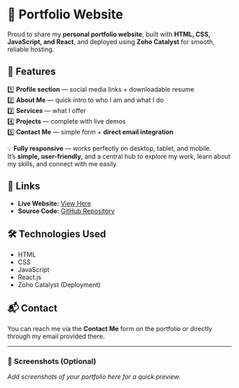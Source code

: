 # 🚀 Portfolio Website

Proud to share my **personal portfolio website**, built with **HTML, CSS, JavaScript, and React**, and deployed using **Zoho Catalyst** for smooth, reliable hosting.

## 📌 Features

1️⃣ **Profile section** — social media links + downloadable resume  
2️⃣ **About Me** — quick intro to who I am and what I do  
3️⃣ **Services** — what I offer  
4️⃣ **Projects** — complete with live demos  
5️⃣ **Contact Me** — simple form + **direct email integration**  

💡 **Fully responsive** — works perfectly on desktop, tablet, and mobile.  
It’s **simple, user-friendly**, and a central hub to explore my work, learn about my skills, and connect with me easily.

## 🔗 Links

- **Live Website:** [View Here](https://nithishwaran-portfolio-60044154955.development.catalystserverless.in/app/index.html)  
- **Source Code:** [GitHub Repository](https://github.com/Nithish2005333/NithishPortfolio/tree/main)

## 🛠 Technologies Used

- HTML  
- CSS  
- JavaScript  
- React.js  
- Zoho Catalyst (Deployment)  

## 📬 Contact

You can reach me via the **Contact Me** form on the portfolio or directly through my email provided there.

---

### 📸 Screenshots (Optional)
_Add screenshots of your portfolio here for a quick preview._
